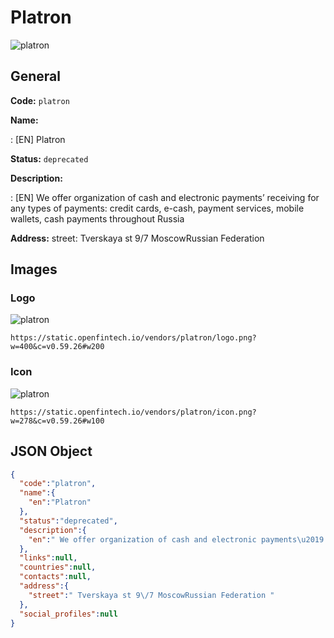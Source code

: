 
# Platron 
![platron](https://static.openfintech.io/vendors/platron/logo.png?w=400&c=v0.59.26#w200)  

## General 
 
**Code:** `platron` 
 
**Name:** 
 
:	[EN] Platron 
 
**Status:** `deprecated` 
 
**Description:** 
 
: [EN]  We offer organization of cash and electronic payments’ receiving for any types of payments: credit cards, e-cash, payment services, mobile wallets, cash payments throughout Russia  
 
**Address:** 
street:  Tverskaya st 9/7 MoscowRussian Federation  

## Images 

### Logo 
 
![platron](https://static.openfintech.io/vendors/platron/logo.png?w=400&c=v0.59.26#w200)  

```
https://static.openfintech.io/vendors/platron/logo.png?w=400&c=v0.59.26#w200
```  

### Icon 
 
![platron](https://static.openfintech.io/vendors/platron/icon.png?w=278&c=v0.59.26#w100)  

```
https://static.openfintech.io/vendors/platron/icon.png?w=278&c=v0.59.26#w100
```  

## JSON Object 

```json
{
  "code":"platron",
  "name":{
    "en":"Platron"
  },
  "status":"deprecated",
  "description":{
    "en":" We offer organization of cash and electronic payments\u2019 receiving for any types of payments: credit cards, e-cash, payment services, mobile wallets, cash payments throughout Russia "
  },
  "links":null,
  "countries":null,
  "contacts":null,
  "address":{
    "street":" Tverskaya st 9\/7 MoscowRussian Federation "
  },
  "social_profiles":null
}
```  
